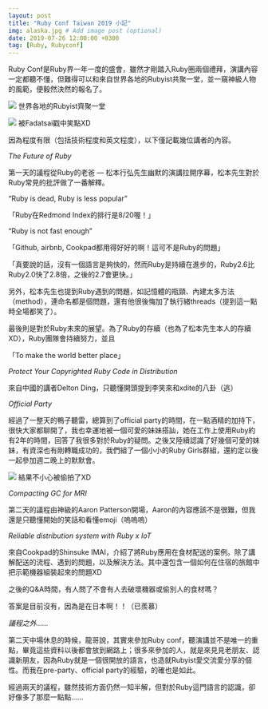 ```yaml
---
layout: post
title: "Ruby Conf Taiwan 2019 小記"
img: alaska.jpg # Add image post (optional)
date: 2019-07-26 12:00:00 +0300
tag: [Ruby, Rubyconf]
---
```

Ruby Conf是Ruby界一年一度的盛會，雖然才剛踏入Ruby圈兩個禮拜，演講內容一定都聽不懂，但難得可以和來自世界各地的Rubyist共聚一堂，並一窺神級人物的風範，便毅然決然的報名了。

![](https://i.imgur.com/zKNjrNs.jpg)
世界各地的Rubyist齊聚一堂

![](https://i.imgur.com/EJidLHI.jpg)
被Fadatsai戳中笑點XD

因為程度有限（包括技術程度和英文程度），以下僅記載幾位講者的內容。

*The Future of Ruby*

第一天的議程從Ruby的老爸 — 松本行弘先生幽默的演講拉開序幕，松本先生對於Ruby常見的批評做了一番解釋。

“Ruby is dead, Ruby is less popular”

「Ruby在Redmond Index的排行是8/20喔！」

“Ruby is not fast enough”

「Github, airbnb, Cookpad都用得好好的啊！這可不是Ruby的問題」

「真要說的話，沒有一個語言是夠快的，然而Ruby是持續在進步的，Ruby2.6比Ruby2.0快了2.8倍，之後的2.7會更快。」

另外，松本先生也提到Ruby遇到的問題，如記憶體的瓶頸、內建太多方法（method），連命名都是個問題，還有他很後悔加了執行緒threads（提到這一點時全場都笑了）。

最後則是對於Ruby未來的展望。為了Ruby的存續（也為了松本先生本人的存續XD），Ruby團隊會持續努力，並且

「To make the world better place」

*Protect Your Copyrighted Ruby Code in Distribution*

來自中國的講者Delton Ding，只聽懂開頭提到李笑來和xdite的八卦（逃）

*Official Party*

經過了一整天的鴨子聽雷，總算到了official party的時間，在一點酒精的加持下，很快大家都聊開了，我也幸運地被一個可愛的妹妹搭訕，她在工作上使用Ruby約有2年的時間，回答了我很多對於Ruby的疑問。之後又陸續認識了好幾個可愛的妹妹，有資深也有剛轉職成功的，我們組了一個小小的Ruby Girls群組，還約定以後一起參加週二晚上的默默會。

![](https://i.imgur.com/YDQmw1k.jpg)
結果不小心被偷拍了XD

*Compacting GC for MRI*

第二天的議程由神級的Aaron Patterson開場，Aaron的內容應該不是很難，但我還是只聽懂開始的笑話和看懂emoji（嗚嗚嗚）

*Reliable distribution system with Ruby x IoT*

來自Cookpad的Shinsuke IMAI，介紹了將Ruby應用在食材配送的案例。除了講解配送的流程、遇到的問題，以及解決方法。其中還包含一個如何在住宿的旅館中把示範機器組裝起來的問題XD

之後的Q&A時間，有人問了不會有人去破壞機器或偷別人的食材嗎？

答案是目前沒有，因為是在日本啊！！（已羨慕）

*議程之外……*

第二天中場休息的時候，龍哥說，其實來參加Ruby conf，聽演講並不是唯一的重點，畢竟這些資料以後都會放到網路上；很多來參加的人，就是來見見老朋友、認識新朋友，因為Ruby就是一個很開放的語言，也造就Rubyist愛交流愛分享的個性。而我在pre-party、official party的經驗，的確也是如此。

經過兩天的議程，雖然技術方面仍然一知半解，但對於Ruby這門語言的認識，卻好像多了那麼一點點……